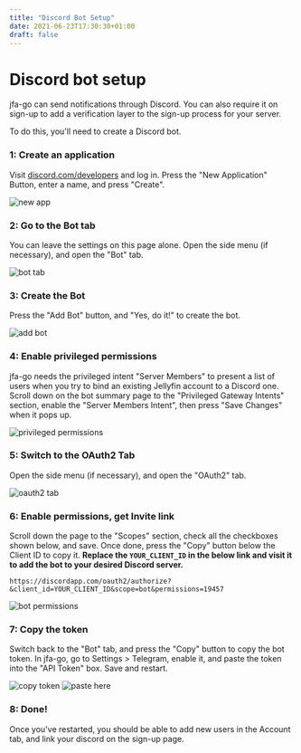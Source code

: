 ```yaml
---
title: "Discord Bot Setup"
date: 2021-06-23T17:30:30+01:00
draft: false
---
```


# Discord bot setup

jfa-go can send notifications through Discord. You can also require it on sign-up to add a verification layer to the sign-up process for your server.

To do this, you'll need to create a Discord bot.

### 1: Create an application
Visit [discord.com/developers](https://discord.com/developers) and log in. Press the "New Application" Button, enter a name, and press "Create".

![new app](/discord/1.jpg)

### 2: Go to the Bot tab
You can leave the settings on this page alone. Open the side menu (if necessary), and open the "Bot" tab.

![bot tab](/discord/2.jpg)

### 3: Create the Bot
Press the "Add Bot" button, and "Yes, do it!" to create the bot.

![add bot](/discord/3.jpg)

### 4: Enable privileged permissions
jfa-go needs the privileged intent "Server Members" to present a list of users when you try to bind an existing Jellyfin account to a Discord one. Scroll down on the bot summary page to the "Privileged Gateway Intents" section, enable the "Server Members Intent", then press "Save Changes" when it pops up.

![privileged permissions](/discord/4.jpg)

### 5: Switch to the OAuth2 Tab
Open the side menu (if necessary), and open the "OAuth2" tab.

![oauth2 tab](/discord/5.jpg)

### 6: Enable permissions, get Invite link
Scroll down the page to the "Scopes" section, check all the checkboxes shown below, and save. Once done, press the "Copy" button below the Client ID to copy it. **Replace the `YOUR_CLIENT_ID` in the below link and visit it to add the bot to your desired Discord server.**

```url
https://discordapp.com/oauth2/authorize?&client_id=YOUR_CLIENT_ID&scope=bot&permissions=19457
```


![bot permissions](/discord/6.jpg)

### 7: Copy the token
Switch back to the "Bot" tab, and press the "Copy" button to copy the bot token. In jfa-go, go to Settings > Telegram, enable it, and paste the token into the "API Token" box. Save and restart.

![copy token](/discord/7.jpg)
![paste here](/discord/8.jpg)

### 8: Done!
Once you've restarted, you should be able to add new users in the Account tab, and link your discord on the sign-up page.
